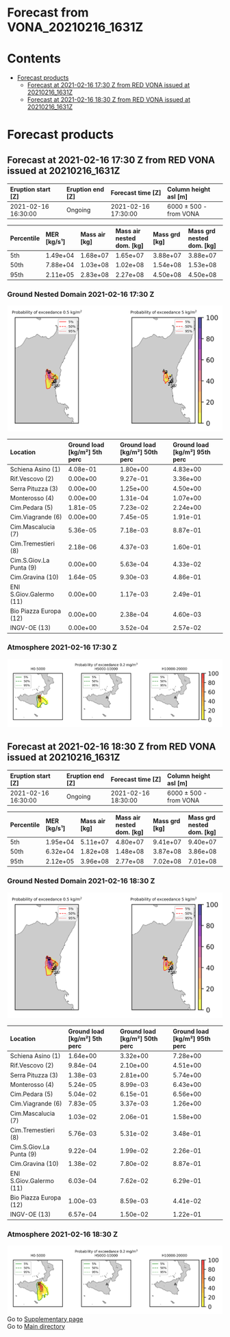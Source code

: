 
Forecast from VONA_20210216_1631Z
=================================

Contents
========

* [Forecast products](#forecast-products)
	* [Forecast at 2021-02-16 17:30 Z from RED VONA issued at 20210216_1631Z](#forecast-at-2021-02-16-1730-z-from-red-vona-issued-at-20210216_1631z)
	* [Forecast at 2021-02-16 18:30 Z from RED VONA issued at 20210216_1631Z](#forecast-at-2021-02-16-1830-z-from-red-vona-issued-at-20210216_1631z)

# Forecast products

## Forecast at 2021-02-16 17:30 Z from RED VONA issued at 20210216_1631Z
  

|Eruption start [Z]|Eruption end [Z]|Forecast time [Z]|Column height asl [m]|
| :--- | :--- | :--- | :--- |
|2021-02-16 16:30:00|Ongoing|2021-02-16 17:30:00|6000 ± 500 - from VONA|
  
  

|Percentile|MER [kg/s¹]|Mass air [kg]|Mass air nested dom. [kg]|Mass grd [kg]|Mass grd nested dom. [kg]|
| :--- | :--- | :--- | :--- | :--- | :--- |
|5th|1.49e+04|1.68e+07|1.65e+07|3.88e+07|3.88e+07|
|50th|7.88e+04|1.03e+08|1.02e+08|1.54e+08|1.53e+08|
|95th|2.11e+05|2.83e+08|2.27e+08|4.50e+08|4.50e+08|
  

### Ground Nested Domain 2021-02-16 17:30 Z
  
![](./figures/probability_grd_2021_02_16_1730_grid_1_1.png)  
  
  
  
  
  
  
  
  
  
  
  
  

|Location|Ground load [kg/m²] 5th perc|Ground load [kg/m²] 50th perc|Ground load [kg/m²] 95th perc|
| :--- | :--- | :--- | :--- |
|Schiena Asino (1)|4.08e-01|1.80e+00|4.83e+00|
|Rif.Vescovo (2)|0.00e+00|9.27e-01|3.36e+00|
|Serra Pituzza (3)|0.00e+00|1.25e+00|4.50e+00|
|Monterosso (4)|0.00e+00|1.31e-04|1.07e+00|
|Cim.Pedara (5)|1.81e-05|7.23e-02|2.24e+00|
|Cim.Viagrande (6)|0.00e+00|7.45e-05|1.91e-01|
|Cim.Mascalucia (7)|5.36e-05|7.18e-03|8.87e-01|
|Cim.Tremestieri (8)|2.18e-06|4.37e-03|1.60e-01|
|Cim.S.Giov.La Punta (9)|0.00e+00|5.63e-04|4.33e-02|
|Cim.Gravina (10)|1.64e-05|9.30e-03|4.86e-01|
|ENI S.Giov.Galermo (11)|0.00e+00|1.17e-03|2.49e-01|
|Bio Piazza Europa (12)|0.00e+00|2.38e-04|4.60e-03|
|INGV-OE (13)|0.00e+00|3.52e-04|2.57e-02|
  

### Atmosphere 2021-02-16 17:30 Z
  
![](./figures/probability_air_2021_02_16_1730_grid_2_conclev_1_1.png)
## Forecast at 2021-02-16 18:30 Z from RED VONA issued at 20210216_1631Z
  

|Eruption start [Z]|Eruption end [Z]|Forecast time [Z]|Column height asl [m]|
| :--- | :--- | :--- | :--- |
|2021-02-16 16:30:00|Ongoing|2021-02-16 18:30:00|6000 ± 500 - from VONA|
  
  

|Percentile|MER [kg/s¹]|Mass air [kg]|Mass air nested dom. [kg]|Mass grd [kg]|Mass grd nested dom. [kg]|
| :--- | :--- | :--- | :--- | :--- | :--- |
|5th|1.95e+04|5.11e+07|4.80e+07|9.41e+07|9.40e+07|
|50th|6.32e+04|1.82e+08|1.48e+08|3.87e+08|3.86e+08|
|95th|2.12e+05|3.96e+08|2.77e+08|7.02e+08|7.01e+08|
  

### Ground Nested Domain 2021-02-16 18:30 Z
  
![](./figures/probability_grd_2021_02_16_1830_grid_1_2.png)  
  
  
  
  
  
  
  
  
  
  
  
  

|Location|Ground load [kg/m²] 5th perc|Ground load [kg/m²] 50th perc|Ground load [kg/m²] 95th perc|
| :--- | :--- | :--- | :--- |
|Schiena Asino (1)|1.64e+00|3.32e+00|7.28e+00|
|Rif.Vescovo (2)|9.84e-04|2.10e+00|4.51e+00|
|Serra Pituzza (3)|1.38e-03|2.81e+00|5.74e+00|
|Monterosso (4)|5.24e-05|8.99e-03|6.43e+00|
|Cim.Pedara (5)|5.04e-02|6.15e-01|6.56e+00|
|Cim.Viagrande (6)|7.83e-05|3.37e-03|1.26e+00|
|Cim.Mascalucia (7)|1.03e-02|2.06e-01|1.58e+00|
|Cim.Tremestieri (8)|5.76e-03|5.31e-02|3.48e-01|
|Cim.S.Giov.La Punta (9)|9.22e-04|1.99e-02|2.26e-01|
|Cim.Gravina (10)|1.38e-02|7.80e-02|8.87e-01|
|ENI S.Giov.Galermo (11)|6.03e-04|7.62e-02|6.29e-01|
|Bio Piazza Europa (12)|1.00e-03|8.59e-03|4.41e-02|
|INGV-OE (13)|6.57e-04|1.50e-02|1.22e-01|
  

### Atmosphere 2021-02-16 18:30 Z
  
![](./figures/probability_air_2021_02_16_1830_grid_2_conclev_1_2.png)  
Go to [Supplementary page](Supplementary_page.md)  
Go to [Main directory](https://github.com/federicapardini/Real_time_ash_forecast)